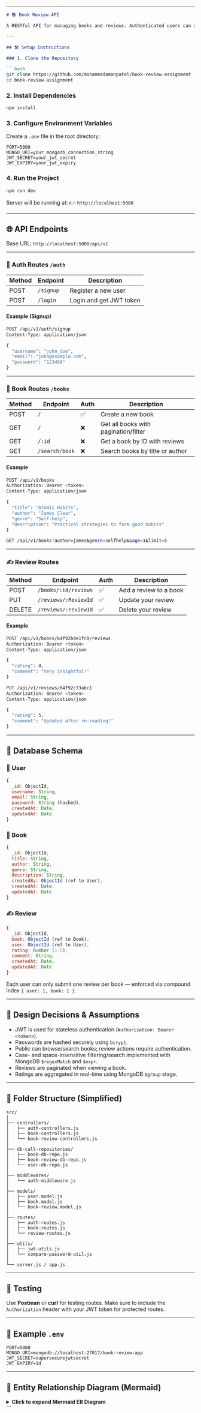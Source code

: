 
---

````markdown
# 📚 Book Review API

A RESTful API for managing books and reviews. Authenticated users can add books and reviews, while the public can browse and search. Built using **Node.js**, **Express.js**, **MongoDB**, and **JWT-based authentication**.

---

## 🛠️ Setup Instructions

### 1. Clone the Repository

```bash
git clone https://github.com/mohammadamanpatel/book-review-assignment
cd book-review-assignment
````

### 2. Install Dependencies

```bash
npm install
```

### 3. Configure Environment Variables

Create a `.env` file in the root directory:

```
PORT=5000
MONGO_URI=your_mongodb_connection_string
JWT_SECRET=your_jwt_secret
JWT_EXPIRY=your_jwt_expiry
```

### 4. Run the Project

```bash
npm run dev
```

Server will be running at:
👉 `http://localhost:5000`

---

## 🌐 API Endpoints

Base URL: `http://localhost:5000/api/v1`

---

### 🔐 Auth Routes `/auth`

| Method | Endpoint  | Description             |
| ------ | --------- | ----------------------- |
| POST   | `/signup` | Register a new user     |
| POST   | `/login`  | Login and get JWT token |

#### Example (Signup)

```bash
POST /api/v1/auth/signup
Content-Type: application/json

{
  "username": "john_doe",
  "email": "john@example.com",
  "password": "123456"
}
```

---

### 📘 Book Routes `/books`

| Method | Endpoint       | Auth | Description                          |
| ------ | -------------- | ---- | ------------------------------------ |
| POST   | `/`            | ✅    | Create a new book                    |
| GET    | `/`            | ❌    | Get all books with pagination/filter |
| GET    | `/:id`         | ❌    | Get a book by ID with reviews        |
| GET    | `/search/book` | ❌    | Search books by title or author      |

#### Example

```bash
POST /api/v1/books
Authorization: Bearer <token>
Content-Type: application/json

{
  "title": "Atomic Habits",
  "author": "James Clear",
  "genre": "Self-help",
  "description": "Practical strategies to form good habits"
}
```

```bash
GET /api/v1/books?author=james&genre=selfhelp&page=1&limit=5
```

---

### ✍️ Review Routes

| Method | Endpoint             | Auth | Description            |
| ------ | -------------------- | ---- | ---------------------- |
| POST   | `/books/:id/reviews` | ✅    | Add a review to a book |
| PUT    | `/reviews/:ReviewId` | ✅    | Update your review     |
| DELETE | `/reviews/:reviewId` | ✅    | Delete your review     |

#### Example

```bash
POST /api/v1/books/64f92b4e1fc0/reviews
Authorization: Bearer <token>
Content-Type: application/json

{
  "rating": 4,
  "comment": "Very insightful!"
}
```

```bash
PUT /api/v1/reviews/64f92c73abc1
Authorization: Bearer <token>
Content-Type: application/json

{
  "rating": 5,
  "comment": "Updated after re-reading!"
}
```

---

## 🧱 Database Schema

### 🧑 User

```js
{
  _id: ObjectId,
  username: String,
  email: String,
  password: String (hashed),
  createdAt: Date,
  updatedAt: Date
}
```

### 📕 Book

```js
{
  _id: ObjectId,
  title: String,
  author: String,
  genre: String,
  description: String,
  createdBy: ObjectId (ref to User),
  createdAt: Date,
  updatedAt: Date
}
```

### ✍️ Review

```js
{
  _id: ObjectId,
  book: ObjectId (ref to Book),
  user: ObjectId (ref to User),
  rating: Number (1-5),
  comment: String,
  createdAt: Date,
  updatedAt: Date
}
```

Each user can only submit one review per book — enforced via compound index `{ user: 1, book: 1 }`.

---

## 📌 Design Decisions & Assumptions

* JWT is used for stateless authentication (`Authorization: Bearer <token>`).
* Passwords are hashed securely using `bcrypt`.
* Public can browse/search books; review actions require authentication.
* Case- and space-insensitive filtering/search implemented with MongoDB `$regexMatch` and `$expr`.
* Reviews are paginated when viewing a book.
* Ratings are aggregated in real-time using MongoDB `$group` stage.

---

## 📂 Folder Structure (Simplified)

```
src/
│
├── controllers/
│   ├── auth-controllers.js
│   ├── book-controllers.js
│   └── book-review-controllers.js
│
├── db-call-repositories/
│   ├── book-db-repo.js
│   ├── book-review-db-repo.js
│   └── user-db-repo.js
│
├── middlewares/
│   └── auth-middleware.js
│
├── models/
│   ├── user.model.js
│   ├── book.model.js
│   └── book-review.model.js
│
├── routes/
│   ├── auth-routes.js
│   ├── book-routes.js
│   └── review-routes.js
│
├── utils/
│   ├── jwt-utils.js
│   └── compare-password-util.js
│
└── server.js / app.js
```

---

## 🧪 Testing

Use **Postman** or **curl** for testing routes.
Make sure to include the `Authorization` header with your JWT token for protected routes.

---

## 📌 Example `.env`

```
PORT=5000
MONGO_URI=mongodb://localhost:27017/book-review-app
JWT_SECRET=supersecurejwtsecret
JWT_EXPIRY=1d
```

---

## 🧭 Entity Relationship Diagram (Mermaid)

<details>
<summary><strong>Click to expand Mermaid ER Diagram</strong></summary>

```mermaid
erDiagram
  USER ||--o{ BOOK : creates
  USER ||--o{ REVIEW : writes
  BOOK ||--o{ REVIEW : receives

  USER {
    ObjectId _id
    String username
    String email
    String password
  }

  BOOK {
    ObjectId _id
    String title
    String author
    String genre
    String description
    ObjectId createdBy
  }

  REVIEW {
    ObjectId _id
    ObjectId book
    ObjectId user
    Number rating
    String comment
  }
```

</details>
```


